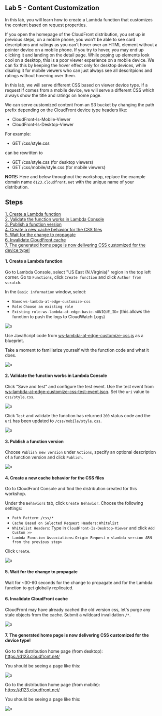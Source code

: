 ## Lab 5 - Content Customization

In this lab, you will learn how to create a Lambda function that customizes the content based on request properties.

If you open the homepage of the CloudFront distribution, you set up in previous steps, on a mobile phone, you won't be able to see card descriptions and ratings as you can't hover over an HTML element without a pointer device on a mobile phone. If you try to hover, you may end up clicking it and landing on the detail page. While poping up elements look cool on a desktop, this is a poor viewer experience on a mobile device. We can fix this by keeping the hover effect only for desktop devices, while disaling it for mobile viewers who can just always see all descritpions and ratings without hovering over them.

In this lab, we will serve different CSS based on viewer device type. If a request if comes from a mobile device, we will serve a different CSS which always show the title and ratings on home page. 

We can serve customized content from an S3 bucket by changing the path prefix depending on the CloudFront device type headers like:
* CloudFront-Is-Mobile-Viewer
* CloudFront-Is-Desktop-Viewer

For example:

* GET /css/style.css

can be rewritten to

* GET /css/style.css (for desktop viewers)
* GET /css/mobile/style.css (for mobile viewers)

**NOTE:** Here and below throughout the workshop, replace the example domain name `d123.cloudfront.net` with the unique name of your distribution.

## Steps

[1. Create a Lambda function](#1-create-a-lambda-function)  
[2. Validate the function works in Lambda Console](#2-validate-the-function-works-in-lambda-console)  
[3. Publish a function version](#3-publish-a-function-version)  
[4. Create a new cache behavior for the CSS files](#4-create-a-new-cache-behavior-for-the-css-files)  
[5. Wait for the change to propagate](#5-wait-for-the-change-to-propagate)  
[6. Invalidate CloudFront cache](#6-invalidate-cloudfront-cache)  
[7. The generated home page is now delivering CSS customized for the device type!](#7-the-generated-home-page-is-now-delivering-css-customized-for-the-device-type)  

#### 1. Create a Lambda function

Go to Lambda Console, select "US East (N.Virginia)" region in the top left corner. Go to `Functions`, click `Create function` and click `Author from scratch`.

In the `Basic information` window, select:
* `Name`: `ws-lambda-at-edge-customize-css`
* `Role`: `Choose an existing role`
* `Existing role`: `ws-lambda-at-edge-basic-<UNIQUE_ID>` (this allows the function to push the logs to CloudWatch Logs)

![x](./img/pic-1-create-function-customize-css.png)

Use JavaScript code from [ws-lambda-at-edge-customize-css.js](./ws-lambda-at-edge-customize-css.js) as a blueprint.

Take a moment to familiarize yourself with the function code and what it does.

![x](./img/pic-1-create-function-customize-css2.png)

#### 2. Validate the function works in Lambda Console

Click "Save and test" and configure the test event. Use the test event from [ws-lambda-at-edge-customize-css-test-event.json](./ws-lambda-at-edge-customize-css-test-event.json). Set the `uri` value to `css/style.css`.

![x](./img/pic-2-configure-test-event.png)

Click `Test` and validate the function has returned `200` status code and the `uri` has been updated to `/css/mobile/style.css`.

![x](./img/pic-3-test-invoke-customize-css.png)

#### 3. Publish a function version

Choose `Publish new version` under `Actions`, specify an optional description of a function version and click `Publish`.

![x](./img/pic-4-publish-function-version.png)

#### 4. Create a new cache behavior for the CSS files

Go to CloudFront Console and find the distribution created for this workshop.

Under the `Behaviors` tab, click `Create Behavior`. Choose the following settings:

* `Path Pattern`: `/css/*`
* `Cache Based on Selected Request Headers`: `Whitelist`
* `Whitelist Headers`: Type in `CloudFront-Is-Desktop-Viewer` and click `Add Custom >>`
* `Lambda Function Associations`: `Origin Request` = `<lambda version ARN from the previous step>`

Click `Create`.

![x](./img/pic-5-create-new-cachebehavior.png)

#### 5. Wait for the change to propagate

Wait for ~30-60 seconds for the change to propagate and for the Lambda function to get globally replicated.

#### 6. Invalidate CloudFront cache

CloudFront may have already cached the old version css, let's purge any stale objects from the cache. Submit a wildcard invalidation `/*`.

![x](./img/pic-6-invalidate.png)

#### 7. The generated home page is now delivering CSS customized for the device type!

Go to the distribution home page (from desktop):  
https://d123.cloudfront.net/

You should be seeing a page like this:

![x](./img/pic-7-desktop-view.png)

Go to the distribution home page (from mobile):  
https://d123.cloudfront.net/

You should be seeing a page like this:

![x](./img/pic-8-mobile-view.png)

